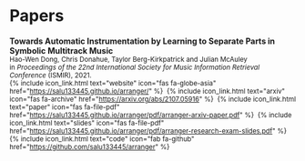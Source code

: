 # Papers

__Towards Automatic Instrumentation by Learning to Separate Parts in Symbolic Multitrack Music__<br>
<span style="font-size:smaller;">
  Hao-Wen Dong, Chris Donahue, Taylor Berg-Kirkpatrick and Julian McAuley<br>
  in _Proceedings of the 22nd International Society for Music Information Retrieval Conference_ (ISMIR), 2021.<br>
  {% include icon_link.html text="website" icon="fas fa-globe-asia" href="https://salu133445.github.io/arranger/" %}&nbsp;
  {% include icon_link.html text="arxiv" icon="fas fa-archive" href="https://arxiv.org/abs/2107.05916" %}&nbsp;
  {% include icon_link.html text="paper" icon="fas fa-file-pdf" href="https://salu133445.github.io/arranger/pdf/arranger-arxiv-paper.pdf" %}&nbsp;
  {% include icon_link.html text="slides" icon="fas fa-file-pdf" href="https://salu133445.github.io/arranger/pdf/arranger-research-exam-slides.pdf" %}&nbsp;
  {% include icon_link.html text="code" icon="fab fa-github" href="https://github.com/salu133445/arranger" %}
</span>
